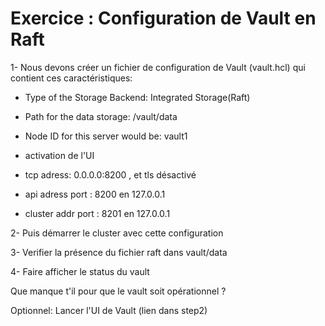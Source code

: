 
# Exercice : Configuration de Vault en Raft


1- Nous devons créer un fichier de configuration de Vault (vault.hcl) qui contient ces caractéristiques:

- Type of the Storage Backend: Integrated Storage(Raft)
- Path for the data storage: /vault/data
- Node ID for this server would be: vault1
- activation de l'UI

- tcp adress: 0.0.0.0:8200 , et tls désactivé
- api adress port : 8200 en 127.0.0.1
- cluster addr port : 8201 en 127.0.0.1


2- Puis démarrer le cluster avec cette configuration

3- Verifier la présence du fichier raft dans vault/data

4- Faire afficher le status du vault


Que manque t'il pour que le vault soit opérationnel ?


Optionnel: Lancer l'UI de Vault (lien dans step2)

